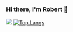 ### Hi there, I'm Robert 👋
![](https://github-readme-stats.vercel.app/api?username=Nyariki&show_icons=true&include_all_commits=true&line_height=40&theme=tokyonight)
[![Top Langs](https://github-readme-stats-six-ruddy.vercel.app/api/top-langs/?username=Nyariki&count_private=true&line_height=40&theme=tokyonight&langs_count=10)](https://github.com/bwrca/github-readme-stats)

